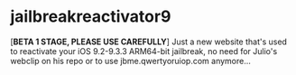 # jailbreakreactivator9

[**BETA 1 STAGE, PLEASE USE CAREFULLY**] Just a new website that's used to reactivate your iOS 9.2-9.3.3 ARM64-bit jailbreak, no need for Julio's webclip on his repo or to use jbme.qwertyoruiop.com anymore...
